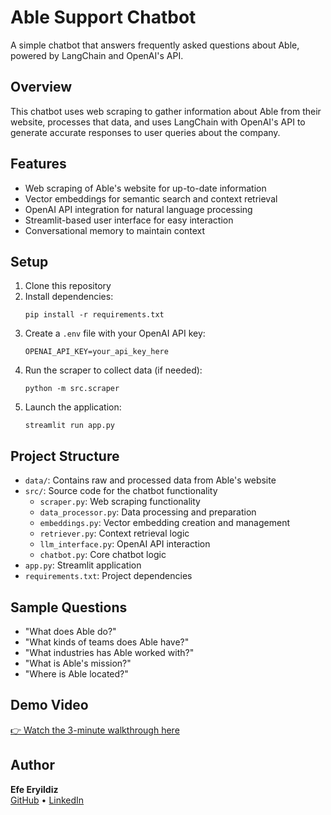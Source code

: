 # Able Support Chatbot

A simple chatbot that answers frequently asked questions about Able, powered by LangChain and OpenAI's API.

## Overview

This chatbot uses web scraping to gather information about Able from their website, processes that data, and uses LangChain with OpenAI's API to generate accurate responses to user queries about the company.

## Features

- Web scraping of Able's website for up-to-date information
- Vector embeddings for semantic search and context retrieval
- OpenAI API integration for natural language processing
- Streamlit-based user interface for easy interaction
- Conversational memory to maintain context

## Setup

1. Clone this repository
2. Install dependencies:
   ```
   pip install -r requirements.txt
   ```
3. Create a `.env` file with your OpenAI API key:
   ```
   OPENAI_API_KEY=your_api_key_here
   ```
4. Run the scraper to collect data (if needed):
   ```
   python -m src.scraper
   ```
5. Launch the application:
   ```
   streamlit run app.py
   ```

## Project Structure

- `data/`: Contains raw and processed data from Able's website
- `src/`: Source code for the chatbot functionality
  - `scraper.py`: Web scraping functionality
  - `data_processor.py`: Data processing and preparation
  - `embeddings.py`: Vector embedding creation and management
  - `retriever.py`: Context retrieval logic
  - `llm_interface.py`: OpenAI API interaction
  - `chatbot.py`: Core chatbot logic
- `app.py`: Streamlit application
- `requirements.txt`: Project dependencies

## Sample Questions

- "What does Able do?"
- "What kinds of teams does Able have?"
- "What industries has Able worked with?"
- "What is Able's mission?"
- "Where is Able located?"

## Demo Video

[👉 Watch the 3-minute walkthrough here](link)

## Author

**Efe Eryildiz**  
[GitHub](https://github.com/EfeEryildiz) • [LinkedIn](https://linkedin.com/in/efe-e-44962715b)
